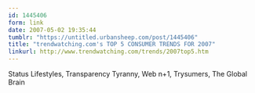 ```yaml
---
id: 1445406
form: link
date: 2007-05-02 19:35:44
tumblr: "https://untitled.urbansheep.com/post/1445406"
title: "trendwatching.com's TOP 5 CONSUMER TRENDS FOR 2007"
linkurl: http://www.trendwatching.com/trends/2007top5.htm
---
```

<p>Status Lifestyles, Transparency Tyranny, Web n+1, Trysumers, The Global Brain</p>
